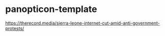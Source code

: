 # panopticon-template

https://therecord.media/sierra-leone-internet-cut-amid-anti-government-protests/
